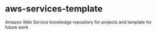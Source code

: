 # aws-services-template
Amazon Web Service knowledge repository for projects and template for future work
